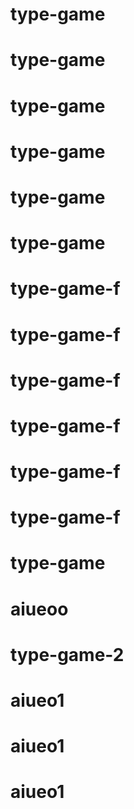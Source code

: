 # type-game
# type-game
# type-game
# type-game
# type-game
# type-game
# type-game-f
# type-game-f
# type-game-f
# type-game-f
# type-game-f
# type-game-f
# type-game
# aiueoo
# type-game-2
# aiueo1
# aiueo1
# aiueo1
